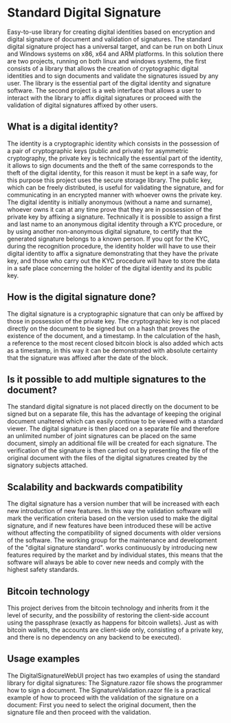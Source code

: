 # Standard Digital Signature
Easy-to-use library for creating digital identities based on encryption and digital signature of document and validation of signatures.
The standard digital signature project has a universal target, and can be run on both Linux and Windows systems on x86, x64 and ARM platforms.
In this solution there are two projects, running on both linux and windows systems, the first consists of a library that allows the creation of cryptographic digital identities and to sign documents and validate the signatures issued by any user. The library is the essential part of the digital identity and signature software. The second project is a web interface that allows a user to interact with the library to affix digital signatures or proceed with the validation of digital signatures affixed by other users.

## What is a digital identity?
The identity is a cryptographic identity which consists in the possession of a pair of cryptographic keys (public and private) for asymmetric cryptography, the private key is technically the essential part of the identity, it allows to sign documents and the theft of the same corresponds to the theft of the digital identity, for this reason it must be kept in a safe way, for this purpose this project uses the secure storage library.
The public key, which can be freely distributed, is useful for validating the signature, and for communicating in an encrypted manner with whoever owns the private key.
The digital identity is initially anonymous (without a name and surname), whoever owns it can at any time prove that they are in possession of the private key by affixing a signature.
Technically it is possible to assign a first and last name to an anonymous digital identity through a KYC procedure, or by using another non-anonymous digital signature, to certify that the generated signature belongs to a known person. If you opt for the KYC, during the recognition procedure, the identity holder will have to use their digital identity to affix a signature demonstrating that they have the private key, and those who carry out the KYC procedure will have to store the data in a safe place concerning the holder of the digital identity and its public key.

## How is the digital signature done?
The digital signature is a cryptographic signature that can only be affixed by those in possession of the private key. The cryptographic key is not placed directly on the document to be signed but on a hash that proves the existence of the document, and a timestamp. In the calculation of the hash, a reference to the most recent closed bitcoin block is also added which acts as a timestamp, in this way it can be demonstrated with absolute certainty that the signature was affixed after the date of the block.

## Is it possible to add multiple signatures to the document?
The standard digital signature is not placed directly on the document to be signed but on a separate file, this has the advantage of keeping the original document unaltered which can easily continue to be viewed with a standard viewer. The digital signature is then placed on a separate file and therefore an unlimited number of joint signatures can be placed on the same document, simply an additional file will be created for each signature. The verification of the signature is then carried out by presenting the file of the original document with the files of the digital signatures created by the signatory subjects attached.

## Scalability and backwards compatibility
The digital signature has a version number that will be increased with each new introduction of new features. In this way the validation software will mark the verification criteria based on the version used to make the digital signature, and if new features have been introduced these will be active without affecting the compatibility of signed documents with older versions of the software.
The working group for the maintenance and development of the "digital signature standard". works continuously by introducing new features required by the market and by individual states, this means that the software will always be able to cover new needs and comply with the highest safety standards.

## Bitcoin technology
This project derives from the bitcoin technology and inherits from it the level of security, and the possibility of restoring the client-side account using the passphrase (exactly as happens for bitcoin wallets). Just as with bitcoin wallets, the accounts are client-side only, consisting of a private key, and there is no dependency on any backend to be executed).

## Usage examples
The DigitalSignatureWebUI project has two examples of using the standard library for digital signatures:
The Signature.razor file shows the programmer how to sign a document.
The SignatureValidation.razor file is a practical example of how to proceed with the validation of the signature on a document: First you need to select the original document, then the signature file and then proceed with the validation.


